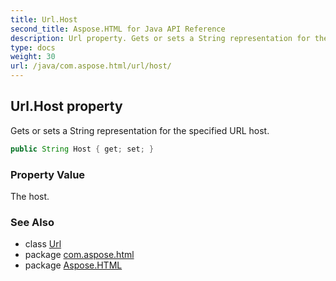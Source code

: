 ```yaml
---
title: Url.Host
second_title: Aspose.HTML for Java API Reference
description: Url property. Gets or sets a String representation for the specified URL host
type: docs
weight: 30
url: /java/com.aspose.html/url/host/
---
```

## Url.Host property

Gets or sets a String representation for the specified URL host.

```java
public String Host { get; set; }
```

### Property Value

The host.

### See Also

* class [Url](../)
* package [com.aspose.html](../../url/)
* package [Aspose.HTML](../../../)
